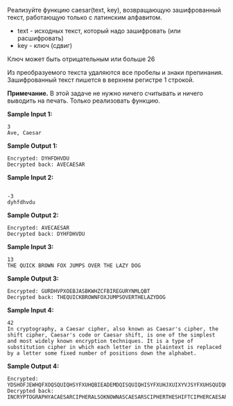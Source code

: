 Реализуйте функцию caesar(text, key), возвращающую зашифрованный текст, работающую только с латинским алфавитом.

-    text - исходных текст, который надо зашифровать (или расшифровать)
-    key - ключ (сдвиг)

Ключ может быть отрицательным или больше 26

Из преобразуемого текста удаляются все пробелы и знаки препинания. Зашифрованный текст пишется в верхнем регистре 1 строкой.


**Примечание.** В этой задаче не нужно ничего считывать и ничего выводить на печать. Только реализовать функцию.

**Sample Input 1:**

```commandline
3
Ave, Caesar
```

**Sample Output 1:**

```commandline
Encrypted: DYHFDHVDU
Decrypted back: AVECAESAR
```

**Sample Input 2:**

```commandline

-3
dyhfdhvdu
```

**Sample Output 2:**

```commandline
Encrypted: AVECAESAR
Decrypted back: DYHFDHVDU
```

**Sample Input 3:**

```commandline
13
THE QUICK BROWN FOX JUMPS OVER THE LAZY DOG
```

**Sample Output 3:**

```commandline
Encrypted: GURDHVPXOEBJASBKWHZCFBIREGURYNMLQBT
Decrypted back: THEQUICKBROWNFOXJUMPSOVERTHELAZYDOG
```

**Sample Input 4:**

```commandline
42
In cryptography, a Caesar cipher, also known as Caesar's cipher, the shift cipher, Caesar's code or Caesar shift, is one of the simplest and most widely known encryption techniques. It is a type of substitution cipher in which each letter in the plaintext is replaced by a letter some fixed number of positions down the alphabet.
```

**Sample Output 4:**

```commandline
Encrypted: YDSHOFJEWHQFXOQSQUIQHSYFXUHQBIEADEMDQISQUIQHISYFXUHJXUIXYVJSYFXUHSQUIQHISETUEHSQUIQHIXYVJYIEDUEVJXUIYCFBUIJQDTCEIJMYTUBOADEMDUDSHOFJYEDJUSXDYGKUIYJYIQJOFUEVIKRIJYJKJYEDSYFXUHYDMXYSXUQSXBUJJUHYDJXUFBQYDJUNJYIHUFBQSUTROQBUJJUHIECUVYNUTDKCRUHEVFEIYJYEDITEMDJXUQBFXQRUJ
Decrypted back: INCRYPTOGRAPHYACAESARCIPHERALSOKNOWNASCAESARSCIPHERTHESHIFTCIPHERCAESARSCODEORCAESARSHIFTISONEOFTHESIMPLES
```
